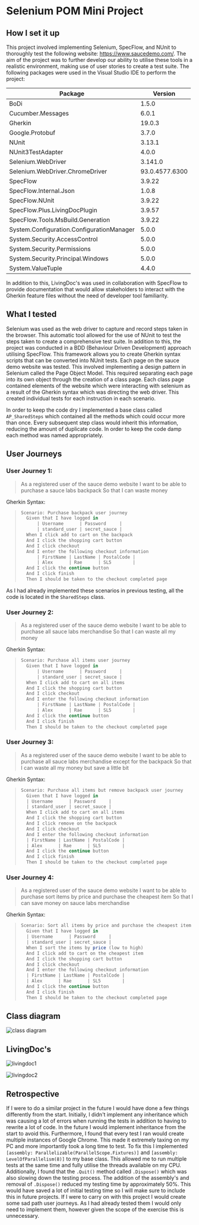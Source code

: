 # Selenium POM Mini Project

## How I set it up

This project involved implementing Selenium, SpecFlow, and NUnit to thoroughly test the following website: https://www.saucedemo.com/. 
The aim of the project was to further develop our ability to utilise these tools in a realistic environment, making use of user stories to create a test suite.
The following packages were used in the Visual Studio IDE to perform the project:

| Package                                   | Version        |
| ----------------------------------------- | -------------- |
| BoDi                                      | 1.5.0          |
| Cucumber.Messages                         | 6.0.1          |
| Gherkin                                   | 19.0.3         |
| Google.Protobuf                           | 3.7.0          |
| NUnit                                     | 3.13.1         |
| NUnit3TestAdapter                         | 4.0.0          |
| Selenium.WebDriver                        | 3.141.0        |
| Selenium.WebDriver.ChromeDriver           | 93.0.4577.6300 |
| SpecFlow                                  | 3.9.22         |
| SpecFlow.Internal.Json                    | 1.0.8          |
| SpecFlow.NUnit                            | 3.9.22         |
| SpecFlow.Plus.LivingDocPlugin             | 3.9.57         |
| SpecFlow.Tools.MsBuild.Generation         | 3.9.22         |
| System.Configuration.ConfigurationManager | 5.0.0          |
| System.Security.AccessControl             | 5.0.0          |
| System.Security.Permissions               | 5.0.0          |
| System.Security.Principal.Windows         | 5.0.0          |
| System.ValueTuple                         | 4.4.0          |

In addition to this, LivingDoc's was used in collaboration with SpecFlow to provide documentation that would allow stakeholders to interact with the Gherkin feature files without the need of developer tool familiarity.



## What I tested

Selenium was used as the web driver to capture and record steps taken in the browser. This automatic tool allowed for the use of NUnit to test  the steps taken to create a comprehensive test suite. In addition to  this, the project was conducted in a BDD (Behaviour Driven Development)  approach utilising SpecFlow. This framework allows you to create Gherkin syntax scripts that can be converted into NUnit tests. Each page on the sauce demo website was tested. This involved implementing a design pattern in Selenium called the Page Object Model. This required separating each page into its own object through the creation of a class page. Each class page contained elements of the website which were interacting with selenium as a result of the Gherkin syntax which was directing the web driver. This created individual tests for each  instruction in each scenario.

In order to keep the code dry I implemented a base class called `AP_SharedSteps` which contained all the methods which could occur more than once. Every subsequent step class would inherit this information, reducing the amount of duplicate code. In order to keep the code damp each method was named appropriately.



## User Journeys

### User Journey 1:

> As a registered user of the sauce demo website
> I want to be able to purchase a sauce labs backpack
> So that I can waste money

Gherkin Syntax:

> ```c#
> Scenario: Purchase backpack user journey
> 	Given that I have logged in
> 		| Username      | Password     |
> 		| standard_user | secret_sauce |
> 	When I click add to cart on the backpack
> 	And I click the shopping cart button
> 	And I click checkout
> 	And I enter the following checkout information
> 		| FirstName | LastName | PostalCode |
> 		| Alex      | Rae      | SL5        |
> 	And I click the continue button
> 	And I click finish
> 	Then I should be taken to the checkout completed page
> ```

As I had already implemented these scenarios in previous testing, all the code is located in the `SharedSteps` class.



### User Journey 2:

> As a registered user of the sauce demo website
> I want to be able to purchase all sauce labs merchandise
> So that I can waste all my money

Gherkin Syntax:

> ```c#
> Scenario: Purchase all items user journey
> 	Given that I have logged in
> 		| Username      | Password     |
> 		| standard_user | secret_sauce |
> 	When I click add to cart on all items
> 	And I click the shopping cart button
> 	And I click checkout
> 	And I enter the following checkout information
> 		| FirstName | LastName | PostalCode |
> 		| Alex      | Rae      | SL5        |
> 	And I click the continue button
> 	And I click finish
> 	Then I should be taken to the checkout completed page
> ```



### User Journey 3:

> As a registered user of the sauce demo website
> I want to be able to purchase all sauce labs merchandise except for the backpack
> So that I can waste all my money but save a little bit

Gherkin Syntax:

> ```c#
> Scenario: Purchase all items but remove backpack user journey
> 	Given that I have logged in
> 	| Username      | Password     |
> 	| standard_user | secret_sauce |
> 	When I click add to cart on all items
> 	And I click the shopping cart button
> 	And I click remove on the backpack
> 	And I click checkout
> 	And I enter the following checkout information
> 	| FirstName | LastName | PostalCode |
> 	| Alex      | Rae      | SL5        |
> 	And I click the continue button
> 	And I click finish
> 	Then I should be taken to the checkout completed page
> ```



### User Journey 4:

> As a registered user of the sauce demo website
> I want to be able to purchase sort items by price and purchase the cheapest item
> So that I can save money on sauce labs merchandise

Gherkin Syntax:

> ```c#
> Scenario: Sort all items by price and purchase the cheapest item
> 	Given that I have logged in
> 	| Username      | Password     |
> 	| standard_user | secret_sauce |
> 	When I sort the items by price (low to high)
> 	And I click add to cart on the cheapest item
> 	And I click the shopping cart button
> 	And I click checkout
> 	And I enter the following checkout information
> 	| FirstName | LastName | PostalCode |
> 	| Alex      | Rae      | SL5        |
> 	And I click the continue button
> 	And I click finish
> 	Then I should be taken to the checkout completed page
> ```



## Class diagram

![class diagram](https://user-images.githubusercontent.com/60930006/134529637-0e40c570-acd4-4747-a27c-55ed0dc86318.png)



## LivingDoc's

![livingdoc1](https://user-images.githubusercontent.com/60930006/134682132-3be87e0d-7a55-4127-a3fd-f897b54e2eed.png)

![livingdoc2](https://user-images.githubusercontent.com/60930006/134682409-bca936cc-0dd9-4e6d-a1e0-2f6c4855e546.png)



## Retrospective

If I were to do a similar project in the future I would have done a few things differently from the start. Initially, I didn't implement any inheritance which was causing a lot of errors when running the tests in addition to having to rewrite a lot of code. In the future I would implement inheritance from the start to avoid this. Furthermore, I found that every test I ran would create multiple instances of Google Chrome. This made it extremely taxing on my PC and more importantly took a long time to test. To fix this I implemented `[assembly: Parallelizable(ParallelScope.Fixtures)]` and 
`[assembly: LevelOfParallelism(8)]` to my base class. This allowed me to run multiple tests at the same time and fully utilise the threads available on my CPU. Additionally, I found that the `.Quit()` method called `.Dispose()` which was also slowing down the testing process. The addition of the assembly's and removal of `.Dispose()` reduced my testing time by approximately 50%. This would have saved a lot of initial testing time so I will make sure to include this in future projects. 
If I were to carry on with this project I would create some sad path user journeys. As I had already tested them I would only need to implement them, however given the scope of the exercise this is unnecessary.
